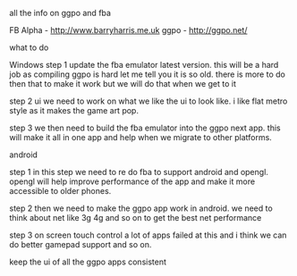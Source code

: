 all the info on ggpo and fba 

FB Alpha - http://www.barryharris.me.uk
ggpo - http://ggpo.net/


what to do  


Windows
step 1
update the fba emulator latest version.
this will be a hard job as compiling ggpo is hard let me tell you it is so old.
there is more to do then that to make it work but we will do that when we get to it 

step 2
ui we need to work on what we like the ui to look like. i like flat metro style as it makes the game art pop.

step 3
we then need to build  the fba emulator into the ggpo next app. this will make it all in one app and help when we migrate to other platforms.

android


step 1
in this step we  need to  re do fba to support android and opengl.
opengl will help improve performance of the app and make it more accessible  to older phones.

step 2
then we need to make the ggpo app work in android. we need to think about net like 3g 4g and so on to get the best net performance 

step 3
on screen touch control a lot of apps failed at this and i think we can do better gamepad support and so on.

keep the ui of all the ggpo apps consistent 
